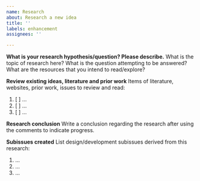 ```yaml
---
name: Research
about: Research a new idea
title: ''
labels: enhancement
assignees: ''

---
```


**What is your research hypothesis/question? Please describe.**
What is the topic of research here? What is the question attempting to be answered? What are the resources that you intend to read/explore?

**Review existing ideas, literature and prior work**
Items of literature, websites, prior work, issues to review and read:
1. [ ] ...
2. [ ] ...
3. [ ] ...

**Research conclusion**
Write a conclusion regarding the research after using the comments to indicate progress.

**Subissues created**
List design/development subissues derived from this research:
1. ...
2. ...
3. ...